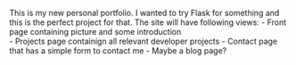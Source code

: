 This is my new personal portfolio. I wanted to try Flask for something and this is the perfect project for that.
The site will have following views:
    - Front page containing picture and some introduction <br>
    - Projects page containign all relevant developer projects
    - Contact page that has a simple form to contact me 
    - Maybe a blog page?
